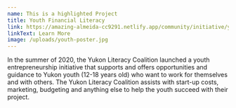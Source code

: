 ```yaml
---
name: This is a highlighted Project
title: Youth Financial Literacy
link: https://amazing-almeida-cc9291.netlify.app/community/initiative/youth-financial-literacy
linkText: Learn More
image: /uploads/youth-poster.jpg
---
```

In the summer of 2020, the Yukon Literacy Coalition launched a youth entrepreneurship initiative that supports and offers opportunities and guidance to Yukon youth (12-18 years old) who want to work for themselves and with others. The Yukon Literacy Coalition assists with start-up costs, marketing, budgeting and anything else to help the youth succeed with their project.